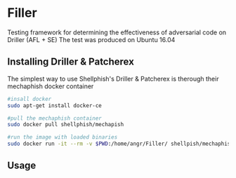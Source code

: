 # Filler
Testing framework for determining the effectiveness of adversarial code on Driller (AFL + SE)
The test was produced on Ubuntu 16.04

## Installing Driller & Patcherex
The simplest way to use Shellphish's Driller & Patcherex is therough their mechaphish docker container

```bash
#insall docker
sudo apt-get install docker-ce

#pull the mechaphish container
sudo docker pull shellphish/mechapish

#run the image with loaded binaries
sudo docker run -it --rm -v $PWD:/home/angr/Filler/ shellpish/mechaphish
```

## Usage
